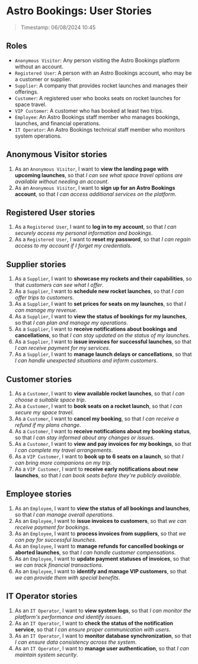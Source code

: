 # Astro Bookings: User Stories

> Timestamp: 06/08/2024 10:45

## Roles

- `Anonymous Visitor`: Any person visiting the Astro Bookings platform without an account.
- `Registered User`: A person with an Astro Bookings account, who may be a customer or supplier.
- `Supplier`: A company that provides rocket launches and manages their offerings.
- `Customer`: A registered user who books seats on rocket launches for space travel.
- `VIP Customer`: A customer who has booked at least two trips.
- `Employee`: An Astro Bookings staff member who manages bookings, launches, and financial operations.
- `IT Operator`: An Astro Bookings technical staff member who monitors system operations.

## Anonymous Visitor stories

1. As an `Anonymous Visitor`, I want to **view the landing page with upcoming launches**, so that _I can see what space travel options are available without needing an account_.
2. As an `Anonymous Visitor`, I want to **sign up for an Astro Bookings account**, so that _I can access additional services on the platform_.

## Registered User stories

1. As a `Registered User`, I want to **log in to my account**, so that _I can securely access my personal information and bookings_.
2. As a `Registered User`, I want to **reset my password**, so that _I can regain access to my account if I forget my credentials_.

## Supplier stories

1. As a `Supplier`, I want to **showcase my rockets and their capabilities**, so that _customers can see what I offer_.
2. As a `Supplier`, I want to **schedule new rocket launches**, so that _I can offer trips to customers_.
3. As a `Supplier`, I want to **set prices for seats on my launches**, so that _I can manage my revenue_.
4. As a `Supplier`, I want to **view the status of bookings for my launches**, so that _I can plan and manage my operations_.
5. As a `Supplier`, I want to **receive notifications about bookings and cancellations**, so that _I can stay updated on the status of my launches_.
6. As a `Supplier`, I want to **issue invoices for successful launches**, so that _I can receive payment for my services_.
7. As a `Supplier`, I want to **manage launch delays or cancellations**, so that _I can handle unexpected situations and inform customers_.

## Customer stories

1. As a `Customer`, I want to **view available rocket launches**, so that _I can choose a suitable space trip_.
2. As a `Customer`, I want to **book seats on a rocket launch**, so that _I can secure my space travel_.
3. As a `Customer`, I want to **cancel my booking**, so that _I can receive a refund if my plans change_.
4. As a `Customer`, I want to **receive notifications about my booking status**, so that _I can stay informed about any changes or issues_.
5. As a `Customer`, I want to **view and pay invoices for my bookings**, so that _I can complete my travel arrangements_.
6. As a `VIP Customer`, I want to **book up to 6 seats on a launch**, so that _I can bring more companions on my trip_.
7. As a `VIP Customer`, I want to **receive early notifications about new launches**, so that _I can book seats before they're publicly available_.

## Employee stories

1. As an `Employee`, I want to **view the status of all bookings and launches**, so that _I can manage overall operations_.
2. As an `Employee`, I want to **issue invoices to customers**, so that _we can receive payment for bookings_.
3. As an `Employee`, I want to **process invoices from suppliers**, so that _we can pay for successful launches_.
4. As an `Employee`, I want to **manage refunds for cancelled bookings or aborted launches**, so that _I can handle customer compensations_.
5. As an `Employee`, I want to **update payment statuses of invoices**, so that _we can track financial transactions_.
6. As an `Employee`, I want to **identify and manage VIP customers**, so that _we can provide them with special benefits_.

## IT Operator stories

1. As an `IT Operator`, I want to **view system logs**, so that _I can monitor the platform's performance and identify issues_.
2. As an `IT Operator`, I want to **check the status of the notification service**, so that _I can ensure proper communication with users_.
3. As an `IT Operator`, I want to **monitor database synchronization**, so that _I can ensure data consistency across the system_.
4. As an `IT Operator`, I want to **manage user authentication**, so that _I can maintain system security_.

